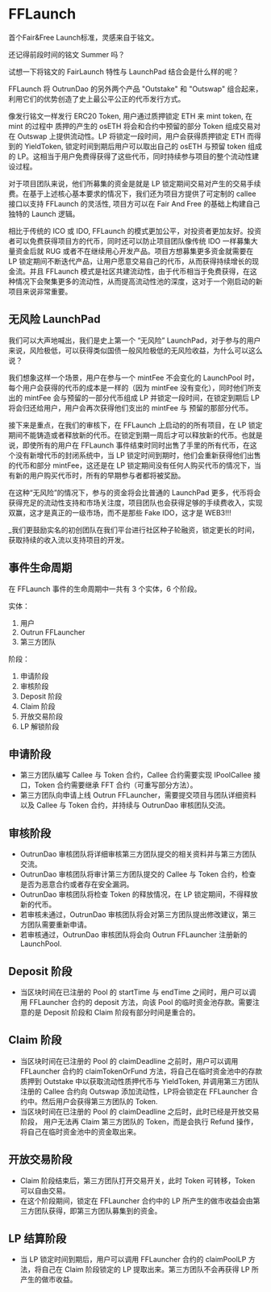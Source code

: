 # FFLaunch

首个Fair&Free Launch标准，灵感来自于铭文。

还记得前段时间的铭文 Summer 吗？

试想一下将铭文的 FairLaunch 特性与 LaunchPad 结合会是什么样的呢？

FFLaunch 将 OutrunDao 的另外两个产品 "Outstake" 和 "Outswap" 组合起来，利用它们的优势创造了史上最公平公正的代币发行方式。

像发行铭文一样发行 ERC20 Token, 用户通过质押锁定 ETH 来 mint token, 在 mint 的过程中 质押的产生的 osETH 将会和合约中预留的部分 Token 组成交易对在 Outswap 上提供流动性。LP 将锁定一段时间，用户会获得质押锁定 ETH 而得到的 YieldToken, 锁定时间到期后用户可以取出自己的 osETH 与预留 token 组成的 LP。这相当于用户免费得获得了这些代币，同时持续参与项目的整个流动性建设过程。

对于项目团队来说，他们所募集的资金是就是 LP 锁定期间交易对产生的交易手续费。在基于上述核心基本要求的情况下，我们还为项目方提供了可定制的 callee 接口以支持 FFLaunch 的灵活性, 项目方可以在 Fair And Free 的基础上构建自己独特的 Launch 逻辑。

相比于传统的 ICO 或 IDO, FFLaunch 的模式更加公平，对投资者更加友好。投资者可以免费获得项目方的代币，同时还可以防止项目团队像传统 IDO 一样募集大量资金后就 RUG 或者不在继续用心开发产品。项目方想募集更多资金就需要在 LP 锁定期间不断迭代产品，让用户愿意交易自己的代币，从而获得持续增长的现金流。并且 FFLaunch 模式是社区共建流动性，由于代币相当于免费获得，在这种情况下会聚集更多的流动性，从而提高流动性池的深度，这对于一个刚启动的新项目来说非常重要。

## 无风险 LaunchPad

我们可以大声地喊出，我们是史上第一个 “无风险” LaunchPad，对于参与的用户来说，风险极低，可以获得类似国债一般风险极低的无风险收益，为什么可以这么说？

我们想象这样一个场景，用户在参与一个 mintFee 不会变化的 LaunchPool 时，每个用户会获得的代币的成本是一样的（因为 mintFee 没有变化），同时他们所支出的 mintFee 会与预留的一部分代币组成 LP 并锁定一段时间，在锁定到期后 LP 将会归还给用户，用户会再次获得他们支出的 mintFee 与 预留的那部分代币。

接下来是重点，在我们的审核下，在 FFLaunch 上启动的的所有项目，在 LP 锁定期间不能铸造或者释放新的代币。在锁定到期一周后才可以释放新的代币。也就是说，即使所有的用户在 FFLaunch 事件结束时同时出售了手里的所有代币，在这个没有新增代币的封闭系统中，当 LP 锁定时间到期时，他们会重新获得他们出售的代币和部分 mintFee，这还是在 LP 锁定期间没有任何人购买代币的情况下，当有新的用户购买代币时，所有的早期参与者都将被奖励。

在这种“无风险”的情况下，参与的资金将会比普通的 LaunchPad 更多，代币将会获得充足的流动性支持和市场关注度，项目团队也会获得足够的手续费收入，实现双赢，这才是真正的一级市场，而不是那些 Fake IDO，这才是 WEB3!!!

_我们更鼓励实名的初创团队在我们平台进行社区种子轮融资，锁定更长的时间，获取持续的收入流以支持项目的开发。

## 事件生命周期

在 FFLaunch 事件的生命周期中一共有 3 个实体，6 个阶段。

实体：

1. 用户  
2. Outrun FFLauncher  
3. 第三方团队

阶段：

1. 申请阶段  
2. 审核阶段  
3. Deposit 阶段  
4. Claim 阶段  
5. 开放交易阶段  
6. LP 解锁阶段

## 申请阶段

+ 第三方团队编写 Callee 与 Token 合约，Callee 合约需要实现 IPoolCallee 接口，Token 合约需要继承 FFT 合约（可重写部分方法）。
+ 第三方团队向申请上线 Outrun FFLauncher，需要提交项目与团队详细资料以及 Callee 与 Token 合约，并持续与 OutrunDao 审核团队交流。

## 审核阶段

+ OutrunDao 审核团队将详细审核第三方团队提交的相关资料并与第三方团队交流。
+ OutrunDao 审核团队将审计第三方团队提交的 Callee 与 Token 合约，检查是否为恶意合约或者存在安全漏洞。
+ OutrunDao 审核团队将检查 Token 的释放情况，在 LP 锁定期间，不得释放新的代币。
+ 若审核未通过，OutrunDao 审核团队将会对第三方团队提出修改建议，第三方团队需要重新申请。
+ 若审核通过，OutrunDao 审核团队将会向 Outrun FFLauncher 注册新的LaunchPool.

## Deposit 阶段

+ 当区块时间在已注册的 Pool 的 startTime 与 endTime 之间时，用户可以调用 FFLauncher 合约的 deposit 方法，向该 Pool 的临时资金池存款。需要注意的是 Deposit 阶段和 Claim 阶段有部分时间是重合的。

## Claim 阶段

+ 当区块时间在已注册的 Pool 的 claimDeadline 之前时，用户可以调用 FFLauncher 合约的 claimTokenOrFund 方法，将自己在临时资金池中的存款质押到 Outstake 中以获取流动性质押代币与 YieldToken, 并调用第三方团队注册的 Callee 合约向 Outswap 添加流动性，LP将会锁定在 FFLauncher 合约中。然后用户会获得第三方团队的 Token.
+ 当区块时间在已注册的 Pool 的 claimDeadline 之后时，此时已经是开放交易阶段， 用户无法再 Claim 第三方团队的 Token，而是会执行 Refund 操作，将自己在临时资金池中的资金取出来。

## 开放交易阶段

+ Claim 阶段结束后，第三方团队打开交易开关，此时 Token 可转移，Token 可以自由交易。
+ 在这个阶段期间，锁定在 FFLauncher 合约中的 LP 所产生的做市收益会由第三方团队获得，即第三方团队募集到的资金。

## LP 结算阶段

+ 当 LP 锁定时间到期后，用户可以调用 FFLauncher 合约的 claimPoolLP 方法，将自己在 Claim 阶段锁定的 LP 提取出来。第三方团队不会再获得 LP 所产生的做市收益。
